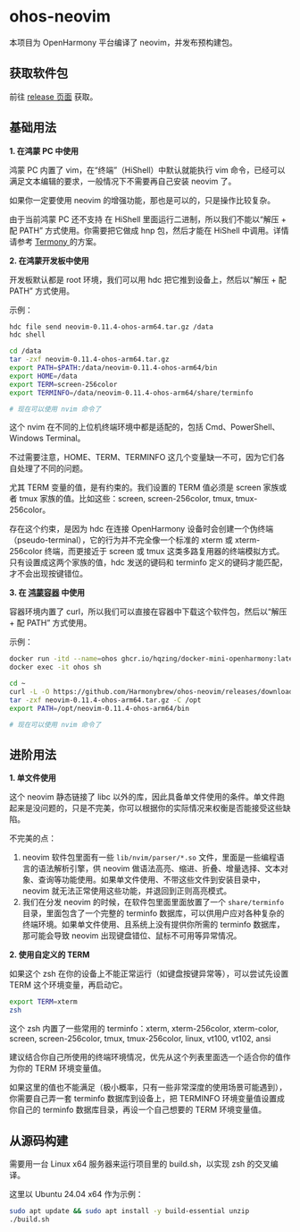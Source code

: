 # ohos-neovim

本项目为 OpenHarmony 平台编译了 neovim，并发布预构建包。

## 获取软件包
前往 [release 页面](https://github.com/Harmonybrew/ohos-zsh/releases) 获取。

## 基础用法
**1\. 在鸿蒙 PC 中使用**

鸿蒙 PC 内置了 vim，在“终端”（HiShell）中默认就能执行 vim 命令，已经可以满足文本编辑的要求，一般情况下不需要再自己安装 neovim 了。

如果你一定要使用 neovim 的增强功能，那也是可以的，只是操作比较复杂。

由于当前鸿蒙 PC 还不支持 在 HiShell 里面运行二进制，所以我们不能以“解压 + 配 PATH” 方式使用。你需要把它做成 hnp 包，然后才能在 HiShell 中调用。详情请参考 [Termony
](https://github.com/TermonyHQ/Termony) 的方案。

**2\. 在鸿蒙开发板中使用**

开发板默认都是 root 环境，我们可以用 hdc 把它推到设备上，然后以“解压 + 配 PATH” 方式使用。

示例：
```sh
hdc file send neovim-0.11.4-ohos-arm64.tar.gz /data
hdc shell

cd /data
tar -zxf neovim-0.11.4-ohos-arm64.tar.gz
export PATH=$PATH:/data/neovim-0.11.4-ohos-arm64/bin
export HOME=/data
export TERM=screen-256color
export TERMINFO=/data/neovim-0.11.4-ohos-arm64/share/terminfo

# 现在可以使用 nvim 命令了
```

这个 nvim 在不同的上位机终端环境中都是适配的，包括 Cmd、PowerShell、Windows Terminal。

不过需要注意，HOME、TERM、TERMINFO 这几个变量缺一不可，因为它们各自处理了不同的问题。

尤其 TERM 变量的值，是有约束的。我们设置的 TERM 值必须是 screen 家族或者 tmux 家族的值。比如这些：screen, screen-256color, tmux, tmux-256color。

存在这个约束，是因为 hdc 在连接 OpenHarmony 设备时会创建一个伪终端（pseudo-terminal），它的行为并不完全像一个标准的 xterm 或 xterm-256color 终端，而更接近于 screen 或 tmux 这类多路复用器的终端模拟方式。只有设置成这两个家族的值，hdc 发送的键码和 terminfo 定义的键码才能匹配，才不会出现按键错位。

**3\. 在 [鸿蒙容器](https://github.com/hqzing/docker-mini-openharmony) 中使用**

容器环境内置了 curl，所以我们可以直接在容器中下载这个软件包，然后以“解压 + 配 PATH” 方式使用。

示例：
```sh
docker run -itd --name=ohos ghcr.io/hqzing/docker-mini-openharmony:latest
docker exec -it ohos sh

cd ~
curl -L -O https://github.com/Harmonybrew/ohos-neovim/releases/download/0.11.4/neovim-0.11.4-ohos-arm64.tar.gz
tar -zxf neovim-0.11.4-ohos-arm64.tar.gz -C /opt
export PATH=/opt/neovim-0.11.4-ohos-arm64/bin

# 现在可以使用 nvim 命令了
```

## 进阶用法
**1\. 单文件使用**

这个 neovim 静态链接了 libc 以外的库，因此具备单文件使用的条件。单文件跑起来是没问题的，只是不完美，你可以根据你的实际情况来权衡是否能接受这些缺陷。

不完美的点：
1. neovim 软件包里面有一些 `lib/nvim/parser/*.so` 文件，里面是一些编程语言的语法解析引擎，供 neovim 做语法高亮、缩进、折叠、增量选择、文本对象、查询等功能使用。如果单文件使用、不带这些文件到安装目录中，neovim 就无法正常使用这些功能，并退回到正则高亮模式。
2. 我们在分发 neovim 的时候，在软件包里面里面放置了一个 `share/terminfo` 目录，里面包含了一个完整的 terminfo 数据库，可以供用户应对各种复杂的终端环境。如果单文件使用、且系统上没有提供你所需的 terminfo 数据库，那可能会导致 neovim 出现键盘错位、鼠标不可用等异常情况。

**2\. 使用自定义的 TERM**

如果这个 zsh 在你的设备上不能正常运行（如键盘按键异常等），可以尝试先设置 TERM 这个环境变量，再启动它。

```sh
export TERM=xterm
zsh
```

这个 zsh 内置了一些常用的 terminfo：xterm, xterm-256color, xterm-color, screen, screen-256color, tmux, tmux-256color, linux, vt100, vt102, ansi

建议结合你自己所使用的终端环境情况，优先从这个列表里面选一个适合你的值作为你的 TERM 环境变量值。

如果这里的值也不能满足（极小概率，只有一些非常深度的使用场景可能遇到），你需要自己弄一套 terminfo 数据库到设备上，把 TERMINFO 环境变量值设置成你自己的 terminfo 数据库目录，再设一个自己想要的 TERM 环境变量值。

## 从源码构建
需要用一台 Linux x64 服务器来运行项目里的 build.sh，以实现 zsh 的交叉编译。

这里以 Ubuntu 24.04 x64 作为示例：
```sh
sudo apt update && sudo apt install -y build-essential unzip
./build.sh
```
